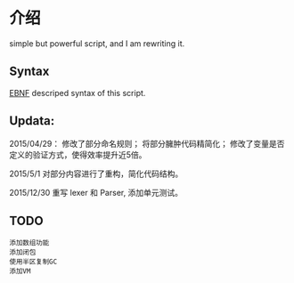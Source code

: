 # 介绍

simple but powerful script, and I am rewriting it.

## Syntax

[EBNF](https://github.com/thinkermao/LL-Script/blob/master/grammar.md) descriped syntax of this script.

## Updata:
	
2015/04/29：
修改了部分命名规则；
将部分臃肿代码精简化；
修改了变量是否定义的验证方式，使得效率提升近5倍。
    
2015/5/1
对部分内容进行了重构，简化代码结构。
	
2015/12/30
重写 lexer 和 Parser, 添加单元测试。

## TODO
	
	添加数组功能
	添加闭包
    使用半区复制GC
    添加VM
	